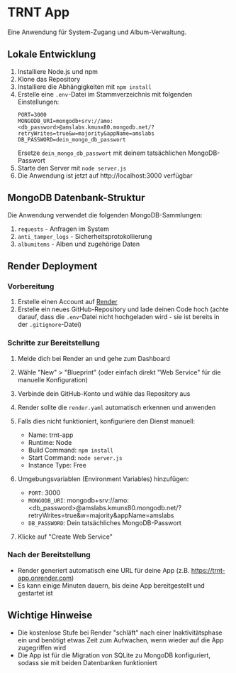 # TRNT App

Eine Anwendung für System-Zugang und Album-Verwaltung.

## Lokale Entwicklung

1. Installiere Node.js und npm
2. Klone das Repository
3. Installiere die Abhängigkeiten mit `npm install`
4. Erstelle eine `.env`-Datei im Stammverzeichnis mit folgenden Einstellungen:
   ```
   PORT=3000
   MONGODB_URI=mongodb+srv://amo:<db_password>@amslabs.kmunx80.mongodb.net/?retryWrites=true&w=majority&appName=amslabs
   DB_PASSWORD=dein_mongo_db_passwort
   ```
   Ersetze `dein_mongo_db_passwort` mit deinem tatsächlichen MongoDB-Passwort
5. Starte den Server mit `node server.js`
6. Die Anwendung ist jetzt auf http://localhost:3000 verfügbar

## MongoDB Datenbank-Struktur

Die Anwendung verwendet die folgenden MongoDB-Sammlungen:

1. `requests` - Anfragen im System
2. `anti_tamper_logs` - Sicherheitsprotokollierung
3. `albumitems` - Alben und zugehörige Daten

## Render Deployment

### Vorbereitung

1. Erstelle einen Account auf [Render](https://render.com/)
2. Erstelle ein neues GitHub-Repository und lade deinen Code hoch (achte darauf, dass die `.env`-Datei nicht hochgeladen wird - sie ist bereits in der `.gitignore`-Datei)

### Schritte zur Bereitstellung

1. Melde dich bei Render an und gehe zum Dashboard
2. Wähle "New" > "Blueprint" (oder einfach direkt "Web Service" für die manuelle Konfiguration)
3. Verbinde dein GitHub-Konto und wähle das Repository aus
4. Render sollte die `render.yaml` automatisch erkennen und anwenden
5. Falls dies nicht funktioniert, konfiguriere den Dienst manuell:
   - Name: trnt-app
   - Runtime: Node
   - Build Command: `npm install`
   - Start Command: `node server.js`
   - Instance Type: Free

6. Umgebungsvariablen (Environment Variables) hinzufügen:
   - `PORT`: 3000 
   - `MONGODB_URI`: mongodb+srv://amo:<db_password>@amslabs.kmunx80.mongodb.net/?retryWrites=true&w=majority&appName=amslabs
   - `DB_PASSWORD`: Dein tatsächliches MongoDB-Passwort

7. Klicke auf "Create Web Service"

### Nach der Bereitstellung

- Render generiert automatisch eine URL für deine App (z.B. https://trnt-app.onrender.com)
- Es kann einige Minuten dauern, bis deine App bereitgestellt und gestartet ist

## Wichtige Hinweise

- Die kostenlose Stufe bei Render "schläft" nach einer Inaktivitätsphase ein und benötigt etwas Zeit zum Aufwachen, wenn wieder auf die App zugegriffen wird
- Die App ist für die Migration von SQLite zu MongoDB konfiguriert, sodass sie mit beiden Datenbanken funktioniert 